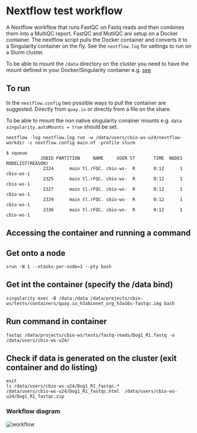 # Nextflow test workflow  

A Nextflow workflow that runs FastQC on Fastq reads and then combines them into a MultiQC report. FastQC and MutliQC are setup on a Docker container. The nextflow script pulls the Docker container and converts it to a Singularity container on the fly. See the `nextflow.log` for settings to run on a Slurm cluster.

To be able to mount the `/data` directory on the cluster you need to have the mount defined in your Docker/Singularity container e.g. [see](https://github.com/h3abionet/h3abionet16S/blob/master/dockerfiles/fastqc/Dockerfile)

## To run

In the `nextflow.config` two possible ways to pull the container are suggested. Directly from `quay.io` or directly from a file on the share.

To be able to mount the non native singularity conainer mounts e.g. `data` `singularity.autoMounts = true` should be set. 

 `nextflow -log nextflow.log run -w /data/users/cbio-ws-u24/nextflow-workdir -c nextflow.config main.nf -profile slurm` 

```
$ squeue 
             JOBID PARTITION     NAME     USER ST       TIME  NODES NODELIST(REASON)
              2324      main tl.rFQC. cbio-ws-  R       0:12      1 cbio-ws-1
              2325      main tl.rFQC. cbio-ws-  R       0:12      1 cbio-ws-1
              2327      main tl.rFQC. cbio-ws-  R       0:12      1 cbio-ws-1
              2329      main tl.rFQC. cbio-ws-  R       0:12      1 cbio-ws-1
              2336      main tl.rFQC. cbio-ws-  R       0:12      1 cbio-ws-1
```

## Accessing the container and running a command

## Get onto a node
`srun -N 1 --ntasks-per-node=1 --pty bash`

## Get int the container (specify the /data bind)
`singularity exec -B /data:/data /data/projects/cbio-ws/tests/containers/quay.io_h3abionet_org_h3a16s-fastqc.img bash`

## Run command in container
`fastqc /data/projects/cbio-ws/tests/fastq-reads/Dog1_R1.fastq -o /data/users/cbio-ws-u24/`

## Check if data is generated on the cluster (exit container and do listing)
```
exit 
ls /data/users/cbio-ws-u24/Dog1_R1_fastqc.*
/data/users/cbio-ws-u24/Dog1_R1_fastqc.html  /data/users/cbio-ws-u24/Dog1_R1_fastqc.zip
```

### Workflow diagram

![workflow](https://raw.githubusercontent.com/grbot/run-fastqc/master/run-fastqc_flowchart.png "Nextflow workflow")
